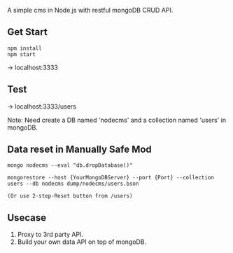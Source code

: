 A simple cms in Node.js with restful mongoDB CRUD API.


## Get Start

	npm install
	npm start

-> localhost:3333

## Test

-> localhost:3333/users

Note: Need create a DB named 'nodecms' and a collection named 'users' in mongoDB.

## Data reset in Manually Safe Mod

	mongo nodecms --eval "db.dropDatabase()"

	mongorestore --host {YourMongoDBServer} --port {Port} --collection users --db nodecms dump/nodecms/users.bson

	(Or use 2-step-Reset button from /users)

## Usecase

1. Proxy to 3rd party API.
2. Build your own data API on top of mongoDB.  

